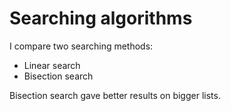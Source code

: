 # Searching algorithms
I compare two searching methods:
* Linear search 
* Bisection search 

Bisection search gave better results on bigger lists. 